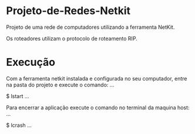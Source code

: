 # Projeto-de-Redes-Netkit
Projeto de uma rede de computadores utilizando a ferramenta NetKit.

Os roteadores utilizam o protocolo de roteamento RIP.

# Execução
Com a ferramenta netkit instalada e configurada no seu computador, entre na pasta do projeto e execute o comando:
...

$ lstart
...

Para encerrar a aplicação execute o comando no terminal da maquina host:
...

$ lcrash
...


